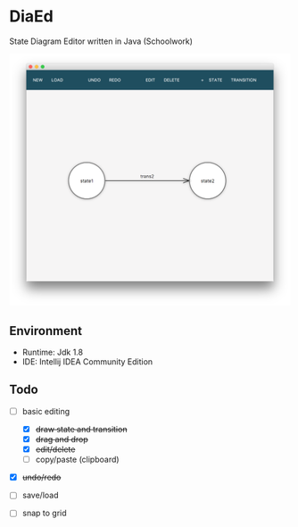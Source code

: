 # DiaEd

State Diagram Editor written in Java (Schoolwork)

![](screenshot.png)


## Environment

- Runtime: Jdk 1.8
- IDE: Intellij IDEA Community Edition


## Todo

- [ ] basic editing
    - [x] ~~draw state and transition~~
    - [x] ~~drag and drop~~
    - [x] ~~edit/delete~~
    - [ ] copy/paste (clipboard)
- [x] ~~undo/redo~~
- [ ] save/load
- [ ] snap to grid

